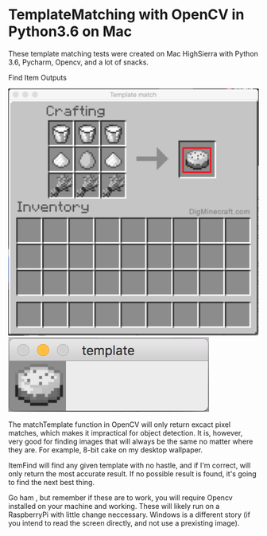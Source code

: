 # TemplateMatching with OpenCV in Python3.6 on Mac

These template matching tests were created on Mac HighSierra with Python 3.6, Pycharm, Opencv, and a lot of snacks.

Find Item Outputs

![bar.png](/bar.png)
![cake.png](/cake.png)


The matchTemplate function in OpenCV will only return excact pixel matches, which makes it impractical for object detection. It is, however, very good for finding images that will always be the same no matter where they are. For example, 8-bit cake on my desktop wallpaper.

ItemFind will find any given template with no hastle, and if I'm correct, will only return the most accurate result. If no possible result is found, it's going to find the next best thing.

Go ham , but remember if these are to work, you will require Opencv installed on your machine and working. These will likely run on a RaspberryPi with little change neccessary. Windows is a different story (if you intend to read the screen directly, and not use a prexisting image).
